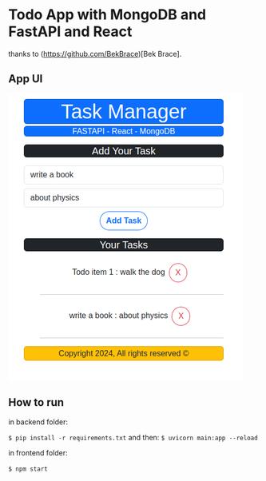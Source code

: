 # Todo App with MongoDB and FastAPI and React



thanks to (https://github.com/BekBrace)[Bek Brace].


## App UI


![app picture](./docs/todo_mfr.png)


## How to run


in backend folder:

`$ pip install -r requirements.txt`
and then:
`$ uvicorn main:app --reload`


in frontend folder:

`$ npm start`


